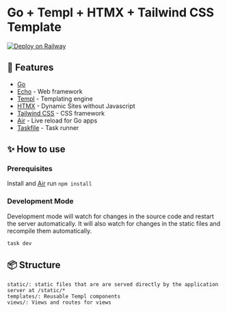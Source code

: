 # Go + Templ + HTMX + Tailwind CSS Template

[![Deploy on Railway](https://railway.app/button.svg)](https://railway.app/template/_U7eCH?referralCode=BUOfF1)
## 🚀 Features
* [Go](https://golang.org/)
* [Echo](https://echo.labstack.com/) - Web framework
* [Templ](https://templ.guide) - Templating engine
* [HTMX](https://htmx.org/) - Dynamic Sites without Javascript
* [Tailwind CSS](https://tailwindcss.com/) - CSS framework
* [Air](https://github.com/cosmtrek/air) - Live reload for Go apps
* [Taskfile](https://taskfile.dev/#/) - Task runner

## ✨ How to use

### Prerequisites
Install and [Air](https://github.com/cosmtrek/air#installation)
run `npm install`

### Development Mode

Development mode will watch for changes in the source code and restart the server automatically.
It will also watch for changes in the static files and recompile them automatically.
```shell
task dev
```

## 📦 Structure


```
static/: static files that are are served directly by the application server at /static/*
templates/: Reusable Templ components
views/: Views and routes for views
```


